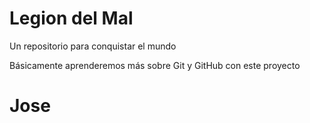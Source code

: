 # Legion del Mal
Un repositorio para conquistar el mundo

Básicamente aprenderemos más sobre Git y GitHub con este proyecto


# Jose
